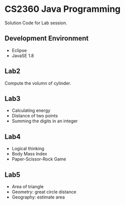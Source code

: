 # CS2360 Java Programming
Solution Code for Lab session.

## Development Environment
* Eclipse
* JavaSE 1.8

## Lab2
Compute the volumn of cylinder.

## Lab3
* Calculating energy
* Distance of two points
* Summing the digits in an integer

## Lab4
* Logical thinking
* Body Mass Index
* Paper-Scissor-Rock Game

## Lab5
* Area of triangle
* Geometry: great circle distance
* Geography: estimate area
